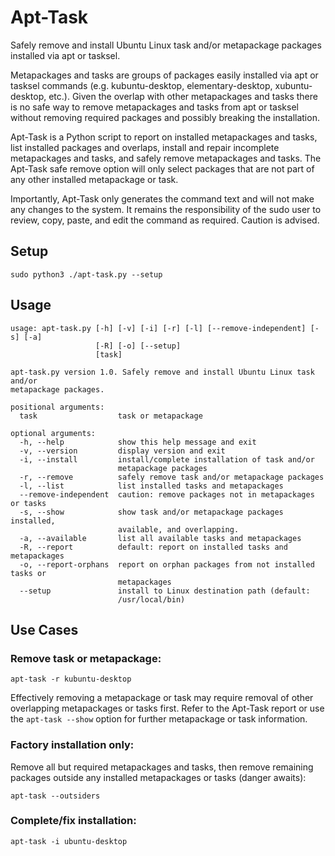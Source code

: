 # Apt-Task
Safely remove and install Ubuntu Linux task and/or metapackage packages installed via apt or tasksel.

Metapackages and tasks are groups of packages easily installed via apt or tasksel commands (e.g. kubuntu-desktop, elementary-desktop, xubuntu-desktop, etc.). Given the overlap with other metapackages and tasks there is no safe way to remove metapackages and tasks from apt or tasksel without removing required packages and possibly breaking the installation.

Apt-Task is a Python script to report on installed metapackages and tasks, list installed packages and overlaps, install and repair incomplete metapackages and tasks, and safely remove metapackages and tasks. The Apt-Task safe remove option will only select packages that are not part of any other installed metapackage or task. 

Importantly, Apt-Task only generates the command text and will not make any changes to the system. It remains the responsibility of the sudo user to review, copy, paste, and edit the command as required. Caution is advised.

## Setup
```sudo python3 ./apt-task.py --setup```

## Usage

```
usage: apt-task.py [-h] [-v] [-i] [-r] [-l] [--remove-independent] [-s] [-a]
                   [-R] [-o] [--setup]
                   [task]

apt-task.py version 1.0. Safely remove and install Ubuntu Linux task and/or
metapackage packages.

positional arguments:
  task                  task or metapackage

optional arguments:
  -h, --help            show this help message and exit
  -v, --version         display version and exit
  -i, --install         install/complete installation of task and/or
                        metapackage packages
  -r, --remove          safely remove task and/or metapackage packages
  -l, --list            list installed tasks and metapackages
  --remove-independent  caution: remove packages not in metapackages or tasks
  -s, --show            show task and/or metapackage packages installed,
                        available, and overlapping.
  -a, --available       list all available tasks and metapackages
  -R, --report          default: report on installed tasks and metapackages
  -o, --report-orphans  report on orphan packages from not installed tasks or
                        metapackages
  --setup               install to Linux destination path (default:
                        /usr/local/bin)
```

## Use Cases

### Remove task or metapackage:
```apt-task -r kubuntu-desktop```

Effectively removing a metapackage or task may require removal of other overlapping metapackages or tasks first. Refer to the Apt-Task report or use the ```apt-task --show``` option for further metapackage or task information.

### Factory installation only:
Remove all but required metapackages and tasks, then remove remaining packages outside any installed metapackages or tasks (danger awaits):

```apt-task --outsiders```

### Complete/fix installation:
```apt-task -i ubuntu-desktop```

